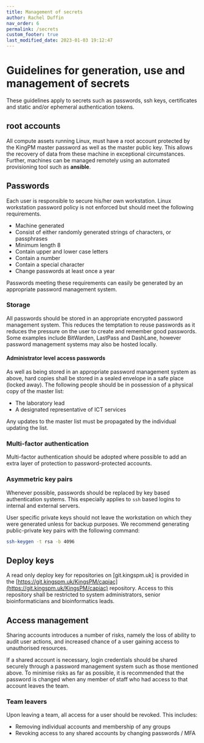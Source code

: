```yaml
---
title: Management of secrets
author: Rachel Duffin
nav_order: 6
permalink: /secrets
custom_footer: true
last_modified_date: 2023-01-03 19:12:47
---
```

# Guidelines for generation, use and management of secrets

These guidelines apply to secrets such as passwords, ssh keys, certificates and static and/or ephemeral authentication
tokens.

## root accounts

All compute assets running Linux, must have a root account protected by the KingPM master password as well as the
master public key. This allows the recovery of data from these machine in exceptional circumstances. Further, machines
can be managed remotely using an automated provisioning tool such as **ansible**.

## Passwords

Each user is responsible to secure his/her own workstation. Linux workstation password policy is not enforced but
should meet the following requirements.

- Machine generated
- Consist of either randomly generated strings of characters, or passphrases
- Minimum length 8
- Contain upper and lower case letters
- Contain a number
- Contain a special character
- Change passwords at least once a year

Passwords meeting these requirements can easily be generated by an appropriate password management system.

### Storage

All passwords should be stored in an appropriate encrypted password management system. This reduces the temptation to
reuse passwords as it reduces the pressure on the user to create and remember good passwords. Some examples include
BitWarden, LastPass and DashLane, however password management systems may also be hosted locally.

#### Administrator level access passwords

As well as being stored in an appropriate password management system as above, hard copies shall be stored in a sealed
envelope in a safe place (locked away). The following people should be in possession of a physical copy of the master
list:

- The laboratory lead
- A designated representative of ICT services

Any updates to the master list must be propagated by the individual updating the list.

### Multi-factor authentication

Multi-factor authentication should be adopted where possible to add an extra layer of protection to password-protected
accounts.

### Asymmetric key pairs

Whenever possible, passwords should be replaced by key based authentication systems. This especially applies to `ssh`
based logins to internal and external servers.

User specific private keys should not leave the workstation on which they were generated unless for backup purposes. We
recommend generating public-private key pairs with the following command:

```bash
ssh-keygen -t rsa -b 4096
```

## Deploy keys

A read only deploy key for repositories on [git.kingspm.uk] is provided in the
[https://git.kingspm.uk/KingsPM/capiac](https://git.kingspm.uk/KingsPM/capiac) repository.
Access to this repository shall be restricted to system administrators, senior bioinformaticians and bioinformatics
leads.

## Access management

Sharing accounts introduces a number of risks, namely the loss of ability to audit user actions, and increased chance of
a user gaining access to unauthorised resources.

If a shared account is necessary, login credentials should be shared securely through a password management system such
as those mentioned above. To minimise risks as far as possible, it is recommended that the password is changed when any
member of staff who had access to that account leaves the team.

### Team leavers

Upon leaving a team, all access for a user should be revoked. This includes:
- Removing individual accounts and membership of any groups
- Revoking access to any shared accounts by changing passwords / MFA
